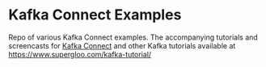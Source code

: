 
# Kafka Connect Examples

Repo of various Kafka Connect examples.  The accompanying tutorials and screencasts for [Kafka Connect](https://supergloo.com/kafka-connect/) and other Kafka tutorials available at https://www.supergloo.com/kafka-tutorial/
